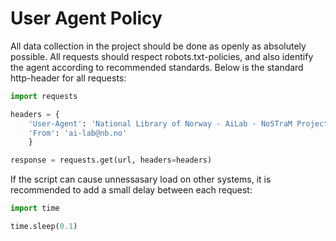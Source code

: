 # User Agent Policy
All data collection in the project should be done as openly as absolutely possible. All requests should respect robots.txt-policies, and also identify the agent according to recommended standards. Below is the standard http-header for all requests:

```python
import requests

headers = {
    'User-Agent': 'National Library of Norway - AiLab - NoSTraM Project - User Agent v1.0',
    'From': 'ai-lab@nb.no' 
    }

response = requests.get(url, headers=headers)
```

If the script can cause unnessasary load on other systems, it is recommended to add a small delay between each request:

```python
import time

time.sleep(0.1) 
````

